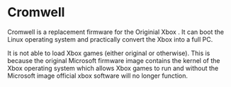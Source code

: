 # Cromwell
Cromwell is a replacement firmware for the Originial Xbox . It can boot the Linux operating system and practically convert the Xbox into a full PC.

It is not able to load Xbox games (either original or otherwise). This is because the original Microsoft firmware image contains the kernel of the Xbox operating system which allows Xbox games to run and without the Microsoft image official xbox software will no longer function.
